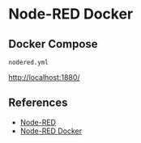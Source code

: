# Node-RED Docker

## Docker Compose
`nodered.yml`

[http://localhost:1880/](http://localhost:1880/)

## References
- [Node-RED](https://hub.docker.com/r/nodered/node-red)
- [Node-RED Docker](https://github.com//node-red/node-red-docker)